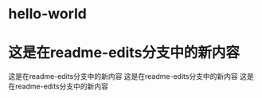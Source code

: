 # hello-world
# 这是在readme-edits分支中的新内容
这是在readme-edits分支中的新内容
这是在readme-edits分支中的新内容
这是在readme-edits分支中的新内容
